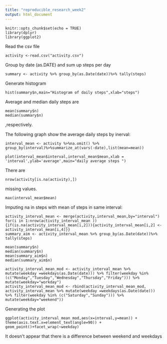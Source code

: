 ```yaml
---
title: "reproducible_research_week2"
output: html_document
---
```


```{r setup, include=FALSE}
knitr::opts_chunk$set(echo = TRUE)
library(dplyr)
library(ggplot2)
```
Read the csv file 
```{r}
activity <-read.csv("activity.csv")
```

Group by date (as.DATE) and sum up steps per day
```{r}
summary <- activity %>% group_by(as.Date(date))%>% tally(steps)
```

Generate histogram
```{r}
hist(summary$n,main="Histogram of daily steps",xlab="steps")
```
Average and median daily steps are

```{r}
mean(summary$n)
median(summary$n)
```
,respectively.

The following graph show the average daily steps by inerval:

```{r}
interval_mean <- activity %>%na.omit() %>% group_by(interval)%>%summarize_at(vars(-date),list(mean=mean))

plot(interval_mean$interval,interval_mean$mean,xlab = 'interval',ylab='average',main="daily average steps ")
```
There are 
```{r}
nrow(activity[is.na(activity),])
```
missing values.
```{r}
max(interval_mean$mean)
```
Imputing na in steps with mean of steps in same interval:

```{r}
activity_interval_mean <- merge(activity,interval_mean,by="interval")
for(i in 1:nrow(activity_interval_mean )){if(is.na(activity_interval_mean[i,2])){activity_interval_mean[i,2] <- activity_interval_mean[i,4]}}
summary_aim <- activity_interval_mean %>% group_by(as.Date(date))%>% tally(steps)

mean(summary$n)
median(summary$n)
mean(summary_aim$n)
median(summary_aim$n)
```
```{r}
activity_interval_mean_mod <- activity_interval_mean %>% mutate(weekday =weekdays(as.Date(date))) %>% filter(weekday %in% (c("Monday","Tuesday","Wednesday","Thursday","Friday"))) %>% mutate(weekday="workday")
activity_interval_mean_mod <- rbind(activity_interval_mean_mod,  activity_interval_mean %>% mutate(weekday =weekdays(as.Date(date))) %>% filter(weekday %in% (c("Saturday","Sunday"))) %>% mutate(weekday="weekend"))
```

Generating the plot
```{r}
ggplot(activity_interval_mean_mod,aes(x=interval,y=mean)) + theme(axis.text.x=element_text(angle=90)) + geom_point()+facet_wrap(~weekday)
```
It doesn't appear that there is a difference between weekend and weekdays
